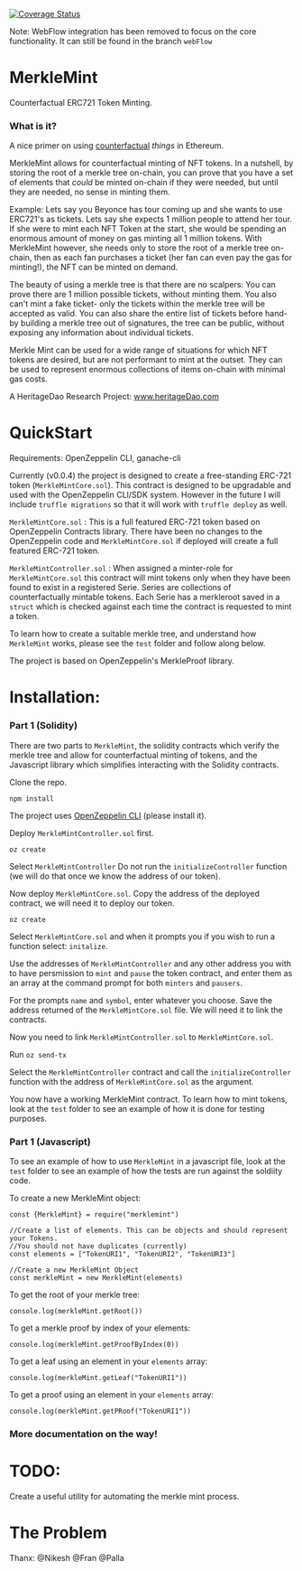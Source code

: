 
[![Coverage Status](https://coveralls.io/repos/github/crazyrabbitLTC/MerkleMint/badge.svg?branch=master)](https://coveralls.io/github/crazyrabbitLTC/MerkleMint?branch=master)

Note: WebFlow integration has been removed to focus on the core functionality. It can still be found in the branch `webFlow`

# MerkleMint
Counterfactual ERC721 Token Minting. 

### What is it?

A nice primer on using [counterfactual](https://medium.com/statechannels/counterfactual-generalized-state-channels-on-ethereum-d38a36d25fc6) *things* in Ethereum. 

MerkleMint allows for counterfactual minting of NFT tokens. In a nutshell, by storing the root of a merkle tree on-chain, you can prove that you have a set of elements that *could* be minted on-chain if they were needed, but until they are needed, no sense in minting them. 

Example: Lets say you Beyonce has tour coming up and she wants to use ERC721's as tickets. Lets say she expects 1 million people to attend her tour. If she were to mint each NFT Token at the start, she would be spending an enormous amount of money on gas minting all 1 million tokens. With MerkleMint however, she needs only to store the root of a merkle tree on-chain, then as each fan purchases a ticket (her fan can even pay the gas for minting!), the NFT can be minted on demand. 

The beauty of using a merkle tree is that there are no scalpers: You can prove there are 1 million possible tickets, without minting them. You also can't mint a fake ticket- only the tickets within the merkle tree will be accepted as valid. You can also share the entire list of tickets before hand- by building a merkle tree out of signatures, the tree can be public, without exposing any information about individual tickets. 

Merkle Mint can be used for a wide range of situations for which NFT tokens are desired, but are not performant to mint at the outset. They can be used to represent enormous collections of items on-chain with minimal gas costs. 




A HeritageDao Research Project: www.heritageDao.com

# QuickStart

Requirements: OpenZeppelin CLI, ganache-cli

Currently (v0.0.4) the project is designed to create a free-standing ERC-721 token (`MerkleMintCore.sol`). This contract is designed to be upgradable and used with the OpenZeppelin CLI/SDK system. However in the future I will include `truffle migrations` so that it will work with `truffle deploy` as well. 

`MerkleMintCore.sol` : This is a full featured ERC-721 token based on OpenZeppelin Contracts library. There have been no changes to the OpenZeppelin code and `MerkleMintCore.sol` if deployed will create a full featured ERC-721 token. 

`MerkleMintController.sol` : When assigned a minter-role for `MerkleMintCore.sol` this contract will mint tokens only when they have been found to exist in a registered Serie. Series are collections of counterfactually mintable tokens. Each Serie has a merkleroot saved in a `struct` which is checked against each time the contract is requested to mint a token. 

To learn how to create a suitable merkle tree, and understand how `MerkleMint` works, please see the `test` folder and follow along below.  

The project is based on OpenZeppelin's MerkleProof library.

# Installation: 

### Part 1 (Solidity)

There are two parts to `MerkleMint`, the solidity contracts which verify the merkle tree and allow for counterfactual minting of tokens, and the Javascript library which simplifies interacting with the Solidity contracts. 


Clone the repo. 

`npm install`

The project uses [OpenZeppelin CLI](https://www.npmjs.com/package/@openzeppelin/cli) (please install it). 

Deploy `MerkleMintController.sol` first.

`oz create`

Select `MerkleMintController` Do not run the `initializeController` function (we will do that once we know the address of our token).

Now deploy `MerkleMintCore.sol`. Copy the address of the deployed contract, we will need it to deploy our token. 

`oz create`

Select `MerkleMintCore.sol` and when it prompts you if you wish to run a function select: `initalize`.

Use the addresses of `MerkleMintController` and any other address you with to have persmission to `mint` and `pause` the token contract, and enter them as an array at the command prompt for both `minters` and `pausers`.

For the prompts `name` and `symbol`, enter whatever you choose. Save the address returned of the `MerkleMintCore.sol` file. We will need it to link the contracts. 

Now you need to link `MerkleMintController.sol` to `MerkleMintCore.sol`. 

Run `oz send-tx`

Select the `MerkleMintController` contract and call the `initializeController` function with the address of `MerkleMintCore.sol` as the argument. 

You now have a working MerkleMint contract. To learn how to mint tokens, look at the `test` folder to see an example of how it is done for testing purposes. 


### Part 1 (Javascript)

To see an example of how to use `MerkleMint` in a javascript file, look at the `test` folder to see an example of how the tests are run against the soldiity code. 

To create a new MerkleMint object: 

```
const {MerkleMint} = require("merklemint")

//Create a list of elements. This can be objects and should represent your Tokens. 
//You should not have duplicates (currently)
const elements = ["TokenURI1", "TokenURI2", "TokenURI3"]

//Create a new MerkleMint Object
const merkleMint = new MerkleMint(elements)
```

To get the root of your merkle tree: 

`console.log(merkleMint.getRoot())`

To get a merkle proof by index of your elements:

`console.log(merkleMint.getProofByIndex(0))`

To get a leaf using an element in your `elements` array:

`console.log(merkleMint.getLeaf("TokenURI1"))`

To get a proof using an element in your `elements` array: 

`console.log(merkleMint.getPRoof("TokenURI1"))`

### More documentation on the way!


# TODO: 
Create a useful utility for automating the merkle mint process. 




# The Problem



Thanx: @Nikesh @Fran @Palla
